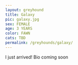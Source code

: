 ```yaml
---
layout: greyhound
title: Galaxy
pic: galaxy.jpg
sex: FEMALE
age: 3 YEARS
color: FAWN
cats: TBD
permalink: /greyhounds/galaxy/
---
```


I just arrived! Bio coming soon

